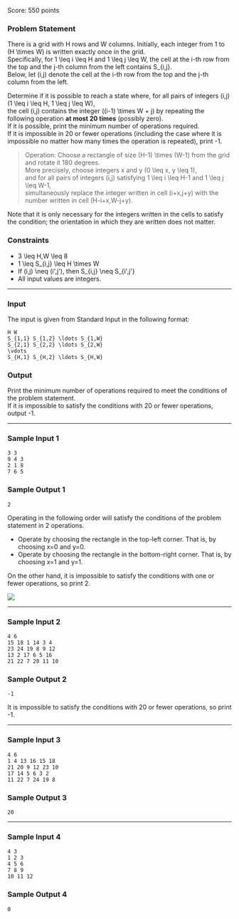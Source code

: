 Score: 550 points

### Problem Statement

There is a grid with H rows and W columns. Initially, each integer from 1 to (H \times W) is written exactly once in the grid.  
Specifically, for 1 \leq i \leq H and 1 \leq j \leq W, the cell at the i-th row from the top and the j-th column from the left contains S\_{i,j}.  
Below, let (i,j) denote the cell at the i-th row from the top and the j-th column from the left.

Determine if it is possible to reach a state where, for all pairs of integers (i,j) (1 \leq i \leq H, 1 \leq j \leq W),  
the cell (i,j) contains the integer ((i-1) \times W + j) by repeating the following operation **at most 20 times** (possibly zero).  
If it is possible, print the minimum number of operations required.  
If it is impossible in 20 or fewer operations (including the case where it is impossible no matter how many times the operation is repeated), print -1.

> Operation: Choose a rectangle of size (H-1) \times (W-1) from the grid and rotate it 180 degrees.  
> More precisely, choose integers x and y (0 \leq x, y \leq 1),  
> and for all pairs of integers (i,j) satisfying 1 \leq i \leq H-1 and 1 \leq j \leq W-1,  
> simultaneously replace the integer written in cell (i+x,j+y) with the number written in cell (H-i+x,W-j+y).

Note that it is only necessary for the integers written in the cells to satisfy the condition; the orientation in which they are written does not matter.

### Constraints

* 3 \leq H,W \leq 8
* 1 \leq S\_{i,j} \leq H \times W
* If (i,j) \neq (i',j'), then S\_{i,j} \neq S\_{i',j'}
* All input values are integers.

---

### Input

The input is given from Standard Input in the following format:

```
H W
S_{1,1} S_{1,2} \ldots S_{1,W}
S_{2,1} S_{2,2} \ldots S_{2,W}
\vdots
S_{H,1} S_{H,2} \ldots S_{H,W}
```

### Output

Print the minimum number of operations required to meet the conditions of the problem statement.  
If it is impossible to satisfy the conditions with 20 or fewer operations, output -1.

---

### Sample Input 1

```
3 3
9 4 3
2 1 8
7 6 5
```

### Sample Output 1

```
2
```

Operating in the following order will satisfy the conditions of the problem statement in 2 operations.

* Operate by choosing the rectangle in the top-left corner. That is, by choosing x=0 and y=0.
* Operate by choosing the rectangle in the bottom-right corner. That is, by choosing x=1 and y=1.

On the other hand, it is impossible to satisfy the conditions with one or fewer operations, so print 2.

![](https://img.atcoder.jp/abc336/75a97e79fc11bfe9406ef4e3bef74f37.png)

---

### Sample Input 2

```
4 6
15 18 1 14 3 4
23 24 19 8 9 12
13 2 17 6 5 16
21 22 7 20 11 10
```

### Sample Output 2

```
-1
```

It is impossible to satisfy the conditions with 20 or fewer operations, so print -1.

---

### Sample Input 3

```
4 6
1 4 13 16 15 18
21 20 9 12 23 10
17 14 5 6 3 2
11 22 7 24 19 8
```

### Sample Output 3

```
20
```

---

### Sample Input 4

```
4 3
1 2 3
4 5 6
7 8 9
10 11 12
```

### Sample Output 4

```
0
```